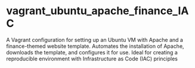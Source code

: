 # vagrant_ubuntu_apache_finance_IAC
A Vagrant configuration for setting up an Ubuntu VM with Apache and a finance-themed website template. Automates the installation of Apache, downloads the template, and configures it for use. Ideal for creating a reproducible environment with Infrastructure as Code (IAC) principles
